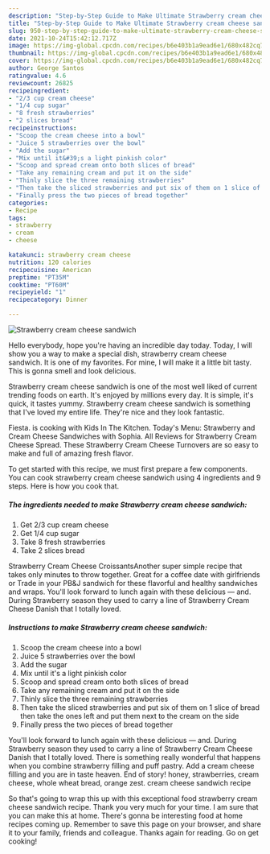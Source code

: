 ```yaml
---
description: "Step-by-Step Guide to Make Ultimate Strawberry cream cheese sandwich"
title: "Step-by-Step Guide to Make Ultimate Strawberry cream cheese sandwich"
slug: 950-step-by-step-guide-to-make-ultimate-strawberry-cream-cheese-sandwich
date: 2021-10-24T15:42:12.717Z
image: https://img-global.cpcdn.com/recipes/b6e403b1a9ead6e1/680x482cq70/strawberry-cream-cheese-sandwich-recipe-main-photo.jpg
thumbnail: https://img-global.cpcdn.com/recipes/b6e403b1a9ead6e1/680x482cq70/strawberry-cream-cheese-sandwich-recipe-main-photo.jpg
cover: https://img-global.cpcdn.com/recipes/b6e403b1a9ead6e1/680x482cq70/strawberry-cream-cheese-sandwich-recipe-main-photo.jpg
author: George Santos
ratingvalue: 4.6
reviewcount: 26825
recipeingredient:
- "2/3 cup cream cheese"
- "1/4 cup sugar"
- "8 fresh strawberries"
- "2 slices bread"
recipeinstructions:
- "Scoop the cream cheese into a bowl"
- "Juice 5 strawberries over the bowl"
- "Add the sugar"
- "Mix until it&#39;s a light pinkish color"
- "Scoop and spread cream onto both slices of bread"
- "Take any remaining cream and put it on the side"
- "Thinly slice the three remaining strawberries"
- "Then take the sliced strawberries and put six of them on 1 slice of bread then take the ones left and put them next to the cream on the side"
- "Finally press the two pieces of bread together"
categories:
- Recipe
tags:
- strawberry
- cream
- cheese

katakunci: strawberry cream cheese 
nutrition: 120 calories
recipecuisine: American
preptime: "PT35M"
cooktime: "PT60M"
recipeyield: "1"
recipecategory: Dinner

---
```



![Strawberry cream cheese sandwich](https://img-global.cpcdn.com/recipes/b6e403b1a9ead6e1/680x482cq70/strawberry-cream-cheese-sandwich-recipe-main-photo.jpg)

Hello everybody, hope you're having an incredible day today. Today, I will show you a way to make a special dish, strawberry cream cheese sandwich. It is one of my favorites. For mine, I will make it a little bit tasty. This is gonna smell and look delicious.

Strawberry cream cheese sandwich is one of the most well liked of current trending foods on earth. It's enjoyed by millions every day. It is simple, it's quick, it tastes yummy. Strawberry cream cheese sandwich is something that I've loved my entire life. They're nice and they look fantastic.

Fiesta. is cooking with Kids In The Kitchen. Today&#39;s Menu: Strawberry and Cream Cheese Sandwiches with Sophia. All Reviews for Strawberry Cream Cheese Spread. These Strawberry Cream Cheese Turnovers are so easy to make and full of amazing fresh flavor.


To get started with this recipe, we must first prepare a few components. You can cook strawberry cream cheese sandwich using 4 ingredients and 9 steps. Here is how you cook that.

<!--inarticleads1-->

##### The ingredients needed to make Strawberry cream cheese sandwich:

1. Get 2/3 cup cream cheese
1. Get 1/4 cup sugar
1. Take 8 fresh strawberries
1. Take 2 slices bread


Strawberry Cream Cheese CroissantsAnother super simple recipe that takes only minutes to throw together. Great for a coffee date with girlfriends or Trade in your PB&amp;J sandwich for these flavorful and healthy sandwiches and wraps. You&#39;ll look forward to lunch again with these delicious — and. During Strawberry season they used to carry a line of Strawberry Cream Cheese Danish that I totally loved. 

<!--inarticleads2-->

##### Instructions to make Strawberry cream cheese sandwich:

1. Scoop the cream cheese into a bowl
1. Juice 5 strawberries over the bowl
1. Add the sugar
1. Mix until it&#39;s a light pinkish color
1. Scoop and spread cream onto both slices of bread
1. Take any remaining cream and put it on the side
1. Thinly slice the three remaining strawberries
1. Then take the sliced strawberries and put six of them on 1 slice of bread then take the ones left and put them next to the cream on the side
1. Finally press the two pieces of bread together


You&#39;ll look forward to lunch again with these delicious — and. During Strawberry season they used to carry a line of Strawberry Cream Cheese Danish that I totally loved. There is something really wonderful that happens when you combine strawberry filling and puff pastry. Add a cream cheese filling and you are in taste heaven. End of story! honey, strawberries, cream cheese, whole wheat bread, orange zest. cream cheese sandwich recipe 

So that's going to wrap this up with this exceptional food strawberry cream cheese sandwich recipe. Thank you very much for your time. I am sure that you can make this at home. There's gonna be interesting food at home recipes coming up. Remember to save this page on your browser, and share it to your family, friends and colleague. Thanks again for reading. Go on get cooking!
